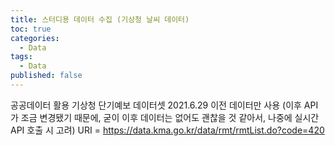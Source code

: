 ```yaml
---
title: 스터디용 데이터 수집 (기상청 날씨 데이터)
toc: true
categories:
  - Data
tags:
  - Data
published: false
---
```


공공데이터 활용
기상청 단기예보 데이터셋
2021.6.29 이전 데이터만 사용 (이후 API가 조금 변경됐기 때문에, 굳이 이후 데이터는 없어도 괜찮을 것 같아서, 나중에 실시간 API 호출 시 고려)
URI = https://data.kma.go.kr/data/rmt/rmtList.do?code=420

